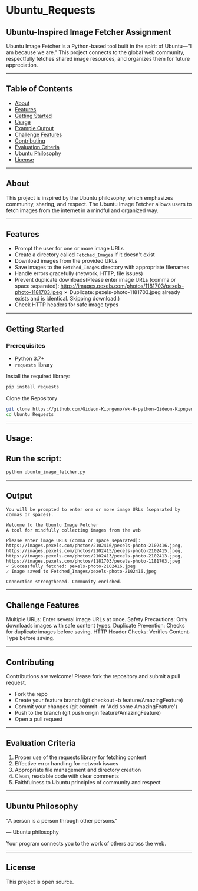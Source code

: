 # Ubuntu_Requests

## Ubuntu-Inspired Image Fetcher Assignment 

Ubuntu Image Fetcher is a Python-based tool built in the spirit of Ubuntu—"I am because we are." This project connects to the global web community, respectfully fetches shared image resources, and organizes them for future appreciation.

---

## Table of Contents

- [About](#about)
- [Features](#features)
- [Getting Started](#getting-started)
- [Usage](#usage)
- [Example Output](#example-output)
- [Challenge Features](#challenge-features)
- [Contributing](#contributing)
- [Evaluation Criteria](#evaluation-criteria)
- [Ubuntu Philosophy](#ubuntu-philosophy)
- [License](#license)

---

## About

This project is inspired by the Ubuntu philosophy, which emphasizes community, sharing, and respect. The Ubuntu Image Fetcher allows users to fetch images from the internet in a mindful and organized way.

---

## Features

- Prompt the user for one or more image URLs
- Create a directory called `Fetched_Images` if it doesn't exist
- Download images from the provided URLs
- Save images to the `Fetched_Images` directory with appropriate filenames
- Handle errors gracefully (network, HTTP, file issues)
- Prevent duplicate downloads(Please enter image URLs (comma or space separated): https://images.pexels.com/photos/1181703/pexels-photo-1181703.jpeg
✗ Duplicate: pexels-photo-1181703.jpeg already exists and is identical. Skipping download.)
- Check HTTP headers for safe image types

---

## Getting Started

### Prerequisites

- Python 3.7+
- `requests` library

Install the required library:

````bash
pip install requests
````

Clone the Repository
```` bash
git clone https://github.com/Gideon-Kipngeno/wk-6-python-Gideon-Kipngeno_Ubuntu_Requests.git
cd Ubuntu_Requests
````
---

## Usage: 

## Run the script:
```` bash
python ubuntu_image_fetcher.py
````
---

## Output

    You will be prompted to enter one or more image URLs (separated by commas or spaces).

    Welcome to the Ubuntu Image Fetcher
    A tool for mindfully collecting images from the web

    Please enter image URLs (comma or space separated): https://images.pexels.com/photos/2102416/pexels-photo-2102416.jpeg, https://images.pexels.com/photos/2102415/pexels-photo-2102415.jpeg, https://images.pexels.com/photos/2102413/pexels-photo-2102413.jpeg, https://images.pexels.com/photos/1181703/pexels-photo-1181703.jpeg
    ✓ Successfully fetched: pexels-photo-2102416.jpeg
    ✓ Image saved to Fetched_Images/pexels-photo-2102416.jpeg

    Connection strengthened. Community enriched.
---

## Challenge Features

Multiple URLs: Enter several image URLs at once.
Safety Precautions: Only downloads images with safe content types.
Duplicate Prevention: Checks for duplicate images before saving.
HTTP Header Checks: Verifies Content-Type before saving.

---

## Contributing

Contributions are welcome! Please fork the repository and submit a pull request.

- Fork the repo
- Create your feature branch (git checkout -b feature/AmazingFeature)
- Commit your changes (git commit -m 'Add some AmazingFeature')
- Push to the branch (git push origin feature/AmazingFeature)
- Open a pull request

---

## Evaluation Criteria 

1. Proper use of the requests library for fetching content
2. Effective error handling for network issues
3. Appropriate file management and directory creation
4. Clean, readable code with clear comments
5. Faithfulness to Ubuntu principles of community and respect

---

## Ubuntu Philosophy 

"A person is a person through other persons."

— Ubuntu philosophy

Your program connects you to the work of others across the web.

---

## License

This project is open source.